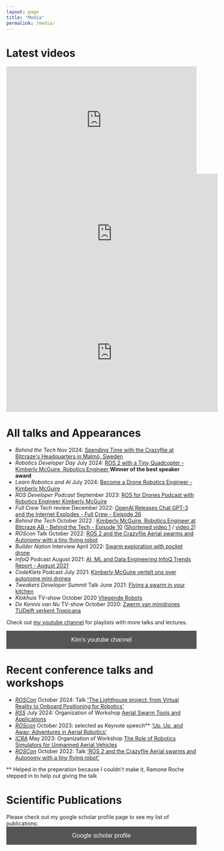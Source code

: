 ```yaml
---
layout: page
title: "Media"
permalink: /media/
---
```

# Latest videos

<div style="padding:56.25% 0 0 0;position:relative;"><iframe src="https://player.vimeo.com/video/1024972070?badge=0&amp;autopause=0&amp;player_id=0&amp;app_id=58479" frameborder="0" allow="autoplay; fullscreen; picture-in-picture; clipboard-write" style="position:absolute;top:0;left:0;width:100%;height:100%;" title="The Lighthouse project: from Virtual Reality to Onboard Positioning for Robotics"></iframe></div><script src="https://player.vimeo.com/api/player.js"></script>
<iframe width="560" height="315" src="https://www.youtube.com/embed/2XHhq9hQB0g?si=xDWStV8hHZkCKn1q" title="YouTube video player" frameborder="0" allow="accelerometer; autoplay; clipboard-write; encrypted-media; gyroscope; picture-in-picture; web-share" referrerpolicy="strict-origin-when-cross-origin" allowfullscreen></iframe>
<iframe width="560" height="315" src="https://www.youtube.com/embed/rtgt9Z1cPas?si=39efg_Dg70vcnBjZ" title="YouTube video player" frameborder="0" allow="accelerometer; autoplay; clipboard-write; encrypted-media; gyroscope; picture-in-picture; web-share" referrerpolicy="strict-origin-when-cross-origin" allowfullscreen></iframe>


# All talks and Appearances
* *Behind the Tech* Nov 2024: [Spending Time with the Crazyflie at Bitcraze's Headquarters in Malmö, Sweden](https://youtu.be/2XHhq9hQB0g)
* *Robotics Developer Day* July 2024: [ROS 2 with a Tiny Quadcopter - Kimberly McGuire, Robotics Engineer ](https://youtu.be/rtgt9Z1cPas) **Winner of the best speaker award**
* *Learn Robotics and AI* July 2024: [Become a Drone Robotics Engineer - Kimberly McGuire ](https://youtu.be/GvQmUqSZOGA)
* *ROS Developer Podcast* September 2023: [ROS for Drones Podcast with Robotics Engineer Kimberly McGuire](https://www.theconstructsim.com/124-ros-for-drones/)
* *Full Crew* Tech review December 2022: [OpenAI Releases Chat GPT-3 and the Internet Explodes - Full Crew - Episode 26](https://youtu.be/g71o83jRyXA)
* *Behind the Tech* October 2022 : [Kimberly McGuire, Robotics Engineer at Bitcraze AB - Behind the Tech - Episode 10](https://youtu.be/J_2shn1kxEM) ([Shortened video 1](https://youtu.be/NqzLhCWU7_Y) / [video 2](https://youtu.be/YSf63yghmq8))
* *ROScon* Talk October 2022: [ROS 2 and the Crazyflie Aerial swarms and Autonomy with a tiny flying robot](https://vimeo.com/showcase/9954564/video/767140197)
* *Builder Nation* Interview April 2022: [Swarm exploration with pocket drone](https://youtu.be/I_kD1LQyIPc)
* *InfoQ* Podcast August 2021: [AI, ML and Data Engineering InfoQ Trends Report - August 2021](https://www.infoq.com/articles/ai-ml-data-engineering-trends-2021/)
* *CodeKlets* Podcast July 2021: [Kimberly McGuire vertelt ons over autonome mini drones](https://codeklets.nl/posts/s02e11-kimberly-over-autonome-mini-drones)
* *Tweakers Developer Summit* Talk June 2021: [Flying a swarm in your kitchen](https://youtu.be/8UfDMEfEcIc)
* *Klokhuis* TV-show October 2020 [Vliegende Robots](https://www.hetklokhuis.nl/tv-uitzending/4482/Vliegende-robots?fbclid=IwAR2AkXTmNKiQBmSAdRNYypPjsDOtFD1A7t51WPOoib9_ZHPW-bsRaORO6rY)
* *De Kennis van Nu* TV-show October 2020: [Zwerm van minidrones TUDelft verkent Tropicana](https://youtu.be/t4BkcxPYxDY)

Check out [my youtube channel](https://www.youtube.com/channel/UCRPVP3M1cP8aGyS2F_b1vww) for playlists with more talks and lectures.


<a href="https://www.youtube.com/channel/UCRPVP3M1cP8aGyS2F_b1vww"><button style="background-color: #555555;
        border: none;
        color: white;
        padding: 15px 32px;
        text-align: center;
        text-decoration: none;
        display: inline-block;
        font-size: 16px;
        width: 100%;
        cursor: pointer">Kim's youtube channel</button></a>


# Recent conference talks and workshops

* *[ROSCon](https://roscon.ros.org/2024)* October 2024: Talk ['The Lighthouse project: from Virtual Reality to Onboard Positioning for Robotics'](https://vimeo.com/1024972070)
* *[RSS](https://roboticsconference.org/)* July 2024: Organization of Workshop [Aerial Swarm Tools and Applications](https://imrclab.github.io/workshop-aerial-swarms-rss2024/)
* *[ROScon](https://roscon.ros.org/2023)* October 2023: selected as Keynote speech** ['Up, Up, and Away: Adventures in Aerial Robotics'](https://vimeo.com/879001926/02a07b8277)
* *[ICRA](https://www.icra2023.org/)* May 2023: Organization of Workshop [The Role of Robotics Simulators for Unmanned Aerial Vehicles](https://imrclab.github.io/workshop-uav-sims-icra2023/)
* *[ROSCon](https://roscon.ros.org/2022)*  October 2022: Talk ['ROS 2 and the Crazyflie Aerial swarms and Autonomy with a tiny flying robot'](https://vimeo.com/showcase/9954564/video/767140197)

** Helped in the preperation because I couldn't make it, Ramone Roche stepped in to help out giving the talk

# Scientific Publications

Please check out my google scholar profile page to see my list of publications:
<a href="https://scholar.google.com/citations?hl=en&user=Mu4nP2QAAAAJ"><button style="background-color: #555555;
        border: none;
        color: white;
        padding: 15px 32px;
        text-align: center;
        text-decoration: none;
        display: inline-block;
        font-size: 16px;
        width: 100%;
        cursor: pointer">Google scholar profile</button></a>
